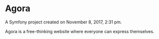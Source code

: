 Agora
=====

A Symfony project created on November 8, 2017, 2:31 pm.

Agora is a free-thinking website where everyone can express themselves.